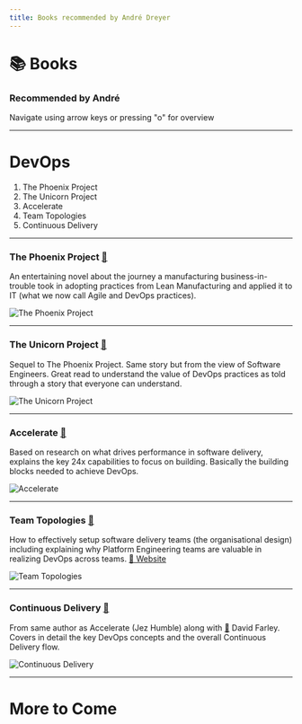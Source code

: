 ```yaml
---
title: Books recommended by André Dreyer
---
```


# 📚 Books

### Recommended by André

Navigate using arrow keys or pressing "o" for overview

---

# DevOps

1. The Phoenix Project
2. The Unicorn Project
3. Accelerate
4. Team Topologies
5. Continuous Delivery

------

### The Phoenix Project [🔗](https://www.amazon.com.au/Phoenix-Project-DevOps-Helping-Business/dp/0988262592)

An entertaining novel about the journey a manufacturing business-in-trouble took in adopting practices from Lean Manufacturing and applied it to IT (what we now call Agile and DevOps practices).
<!-- .element: style="float: left; width: 50%; height: 20vh;" -->

![The Phoenix Project](https://m.media-amazon.com/images/I/914-sUgELZL._SL1500_.jpg)
<!-- .element: style="float: right; width: 50%; height: 20vh;" -->

------

### The Unicorn Project [🔗](https://www.amazon.com.au/Unicorn-Project-Developers-Disruption-Thriving/dp/1942788762)

Sequel to The Phoenix Project. Same story but from the view of Software Engineers. Great read to understand the value of DevOps practices as told through a story that everyone can understand.
<!-- .element: style="float: left; width: 50%; height: 20vh;" -->

![The Unicorn Project](https://m.media-amazon.com/images/I/91rEuJXeh3L._SL1500_.jpg)
<!-- .element: style="float: right; width: 50%; height: 20vh;" -->

------

### Accelerate [🔗](https://www.amazon.com.au/Accelerate-Software-Performing-Technology-Organizations/dp/1942788339)

Based on research on what drives performance in software delivery, explains the key 24x capabilities to focus on building. Basically the building blocks needed to achieve DevOps.
<!-- .element: style="float: left; width: 50%; height: 20vh;" -->

![Accelerate](https://m.media-amazon.com/images/I/71A4igyepNL._SL1500_.jpg)
<!-- .element: style="float: right; width: 50%; height: 20vh;" -->

------

### Team Topologies [🔗](https://www.amazon.com.au/Team-Topologies-Organizing-Business-Technology/dp/1942788819)

How to effectively setup software delivery teams (the organisational design) including explaining why Platform Engineering teams are valuable in realizing DevOps across teams. [🔗 Website](https://teamtopologies.com/)
<!-- .element: style="float: left; width: 50%; height: 20vh;" -->

![Team Topologies](https://m.media-amazon.com/images/I/71rps7F0FuL._SL1500_.jpg)
<!-- .element: style="float: right; width: 50%; height: 20vh;" -->

------

### Continuous Delivery [🔗](https://www.amazon.com.au/Continuous-Delivery-Reliable-Deployment-Automation/dp/0321601912)

From same author as Accelerate (Jez Humble) along with [🔗](https://www.youtube.com/@ContinuousDelivery) David Farley. Covers in detail the key DevOps concepts and the overall Continuous Delivery flow.
<!-- .element: style="float: left; width: 50%; height: 20vh;" -->

![Continuous Delivery](https://m.media-amazon.com/images/I/71sYKaNItcL._SL1500_.jpg)
<!-- .element: style="float: right; width: 50%; height: 20vh;" -->

---

# More to Come